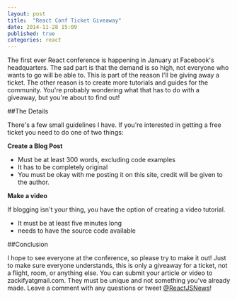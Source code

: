 ```yaml
---
layout: post
title:  "React Conf Ticket Giveaway"
date: 2014-11-28 15:09
published: true
categories: react
---
```

The first ever React conference is happening in January at Facebook's headquarters. The sad part is that the demand is so high, not everyone who wants to go will be able to. This is part of the reason I'll be giving away a ticket. The other reason is to create more tutorials and guides for the community. You're probably wondering what that has to do with a giveaway, but you're about to find out!

##The Details

There's a few small guidelines I have. If you're interested in getting a free ticket you need to do one of two things:

**Create a Blog Post**

- Must be at least 300 words, excluding code examples
- It has to be completely original
- You must be okay with me posting it on this site, credit will be given to the author.

**Make a video**

If blogging isn't your thing, you have the option of creating a video tutorial.

- It must be at least five minutes long
- needs to have the source code available

##Conclusion

I hope to see everyone at the conference, so please try to make it out! Just to make sure everyone understands, this is only a giveaway for a ticket, not a flight, room, or anything else. You can submit your article or video to zackifyatgmail.com. They must be unique and not something you've already made. Leave a comment with any questions or tweet [@ReactJSNews](http://twitter.com/ReactJSNews)! 